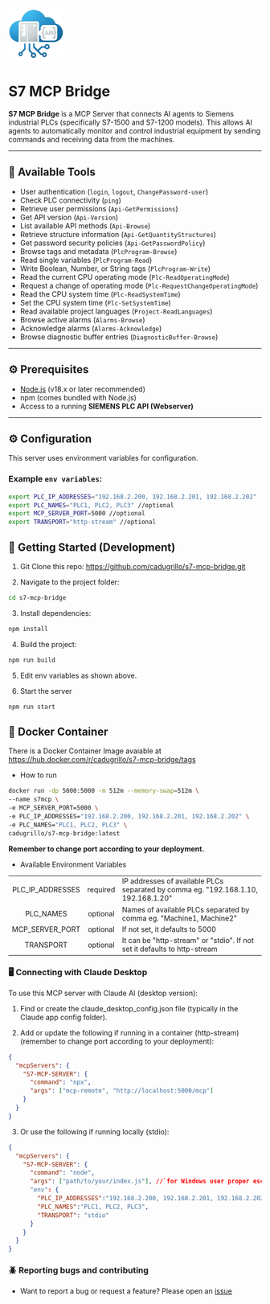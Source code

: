 <p align="left">
  <img title="s7-mcp-bridge" src='https://raw.githubusercontent.com/cadugrillo/s7-mcp-bridge/main/logo.png' width="110" height="110"/>
</p>

# S7 MCP Bridge

**S7 MCP Bridge** is a MCP Server that connects AI agents to Siemens industrial PLCs (specifically S7-1500 and S7-1200 models). This allows AI agents to automatically monitor and control industrial equipment by sending commands and receiving data from the machines.

---

## 🔧 Available Tools

  - User authentication (`login`, `logout`, `ChangePassword-user`)
  - Check PLC connectivity (`ping`)
  - Retrieve user permissions (`Api-GetPermissions`)
  - Get API version (`Api-Version`)
  - List available API methods (`Api-Browse`)
  - Retrieve structure information (`Api-GetQuantityStructures`)
  - Get password security policies (`Api-GetPasswordPolicy`)
  - Browse tags and metadata (`PlcProgram-Browse`)
  - Read single variables (`PlcProgram-Read`)
  - Write Boolean, Number, or String tags (`PlcProgram-Write`)
  - Read the current CPU operating mode (`Plc-ReadOperatingMode`)
  - Request a change of operating mode (`Plc-RequestChangeOperatingMode`)
  - Read the CPU system time (`Plc-ReadSystemTime`)
  - Set the CPU system time (`Plc-SetSystemTime`)
  - Read available project languages (`Project-ReadLanguages`)
  - Browse active alarms (`Alarms-Browse`)
  - Acknowledge alarms (`Alarms-Acknowledge`)
  - Browse diagnostic buffer entries (`DiagnosticBuffer-Browse`)

---

## ⚙️ Prerequisites

- [Node.js](https://nodejs.org/) (v18.x or later recommended)
- npm (comes bundled with Node.js)
- Access to a running **SIEMENS PLC API (Webserver)**

---

## ⚙️ Configuration

This server uses environment variables for configuration.

### Example `env variables`:

```bash
export PLC_IP_ADDRESSES="192.168.2.200, 192.168.2.201, 192.168.2.202"
export PLC_NAMES="PLC1, PLC2, PLC3" //optional
export MCP_SERVER_PORT=5000 //optional
export TRANSPORT="http-stream" //optional
```

## 🚀 Getting Started (Development)

1. Git Clone this repo: https://github.com/cadugrillo/s7-mcp-bridge.git 

2. Navigate to the project folder:

```bash
cd s7-mcp-bridge
```

3. Install dependencies:

```bash
npm install
```

4. Build the project:

```bash
npm run build
```

5. Edit env variables as shown above.

6. Start the server

```bash
npm run start
```

## 🐳 Docker Container

There is a Docker Container Image avaiable at https://hub.docker.com/r/cadugrillo/s7-mcp-bridge/tags

- How to run
```bash
docker run -dp 5000:5000 -m 512m --memory-swap=512m \
--name s7mcp \
-e MCP_SERVER_PORT=5000 \
-e PLC_IP_ADDRESSES="192.168.2.200, 192.168.2.201, 192.168.2.202" \
-e PLC_NAMES="PLC1, PLC2, PLC3" \
cadugrillo/s7-mcp-bridge:latest
```

**Remember to change port according to your deployment.**


- Available Environment Variables

| | | |
| :---------------------------: | :--------: | :------------------------------------------------------- |
|  PLC_IP_ADDRESSES             | required   | IP addresses of available PLCs separated by comma eg. "192.168.1.10, 192.168.1.20" |
|  PLC_NAMES                    | optional   | Names of available PLCs separated by comma eg. "Machine1, Machine2" |
|  MCP_SERVER_PORT              | optional   | If not set, it defaults to 5000 |
|  TRANSPORT                    | optional   | It can be "http-stream" or "stdio". If not set it defaults to http-stream |


### 🖥️ Connecting with Claude Desktop

To use this MCP server with Claude AI (desktop version):

1. Find or create the claude_desktop_config.json file
   (typically in the Claude app config folder).

2. Add or update the following if running in a container (http-stream) (remember to change port according to your deployment):

```json
{
  "mcpServers": {
    "S7-MCP-SERVER": {
      "command": "npx",
      "args": ["mcp-remote", "http://localhost:5000/mcp"]
    }
  }
}
```

3. Or use the following if running locally (stdio):

```json
{
  "mcpServers": {
    "S7-MCP-SERVER": {
      "command": "node",
      "args": ["path/to/your/index.js"], //`for Windows user proper escape (eg. C:\\path\\to\\your\\index.js.js)`
      "env": {
        "PLC_IP_ADDRESSES":"192.168.2.200, 192.168.2.201, 192.168.2.202",
        "PLC_NAMES":"PLC1, PLC2, PLC3",
        "TRANSPORT": "stdio"
      }
    }
  }
}
```

### 🪲 Reporting bugs and contributing

- Want to report a bug or request a feature? Please open an [issue](https://github.com/cadugrillo/s7-mcp-bridge/issues/new)

